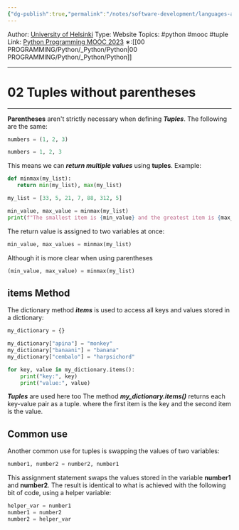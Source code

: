 ```yaml
---
{"dg-publish":true,"permalink":"/notes/software-development/languages-and-frameworks/python/0-python-programming-mooc/introduction/part-5/04-tuple/02-tuples-without-parentheses/","created":"2025-07-13T15:25:01.190+08:00"}
---
```


Author: [University of Helsinki](https://programming-23.mooc.fi/)
Type: Website
Topics: #python #mooc #tuple
Link: [Python Programming MOOC 2023](https://programming-23.mooc.fi/)
∗:[[00 PROGRAMMING/Python/_Python/Python\|00 PROGRAMMING/Python/_Python/Python]] 

---
# 02 Tuples without parentheses

--- 
__Parentheses__ aren't strictly necessary when defining ___Tuples___.
The following are the same:
```python
numbers = (1, 2, 3)
```

```python
numbers = 1, 2, 3
```

This means we can ___return multiple values___ using __tuples__.
Example:
```python
def minmax(my_list):
   return min(my_list), max(my_list)

my_list = [33, 5, 21, 7, 88, 312, 5]

min_value, max_value = minmax(my_list)
print(f"The smallest item is {min_value} and the greatest item is {max_value}")
```

The return value is assigned to two variables at once:
```python
min_value, max_values = minmax(my_list)
```

Although it is more clear when using parentheses
```python
(min_value, max_value) = minmax(my_list)
```

## items Method

The dictionary method ___items___ is used to access all keys and values stored in a dictionary:
```python
my_dictionary = {}

my_dictionary["apina"] = "monkey"
my_dictionary["banaani"] = "banana"
my_dictionary["cembalo"] = "harpsichord"

for key, value in my_dictionary.items():
    print("key:", key)
    print("value:", value)
```

___Tuples___ are used here too
The method ___my_dictionary.items()___ returns each key-value pair as a tuple.
where the first item is the key and the second item is the value.


## Common use
Another common use for tuples is swapping the values of two variables:
```python
number1, number2 = number2, number1
```

This assignment statement swaps the values stored in the variable __number1__ and __number2__.
The result is identical to what is achieved with the following bit of code, using a helper variable:

```python
helper_var = number1
number1 = number2
number2 = helper_var
```

